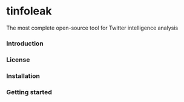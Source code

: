 # tinfoleak
The most complete open-source tool for Twitter intelligence analysis

### Introduction

### License

### Installation

### Getting started

